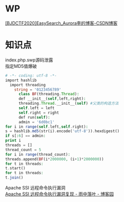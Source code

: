 # WP
[[BJDCTF2020]EasySearch_Aurora李的博客-CSDN博客](https://blog.csdn.net/devilare/article/details/119351945)
# 知识点
index.php.swp源码泄露<br />指定MD5值爆破
```php
# -*- coding: utf-8 -*-
import hashlib
  import threading
    string = '0123456789'
      class BF(threading.Thread):
      def __init__(self,left,right):
      threading.Thread.__init__(self) #父类的构造方法
      self.left = left
      self.right = right
      def run(self):
      admin = '6d0bc1'
for i in range(self.left,self.right):
s = hashlib.md5(str(i).encode('utf-8')).hexdigest()
if s[:6] == admin:
print i
threads = []
thread_count = 5
for i in range(thread_count):
threads.append(BF(i*2000000, (i+1)*2000000))
for t in threads:
t.start()
for t in threads:
t.join()

```
Apache SSI 远程命令执行漏洞<br />[Apache SSI 远程命令执行漏洞复现 - 雨中落叶 - 博客园](https://www.cnblogs.com/yuzly/p/11226439.html)
